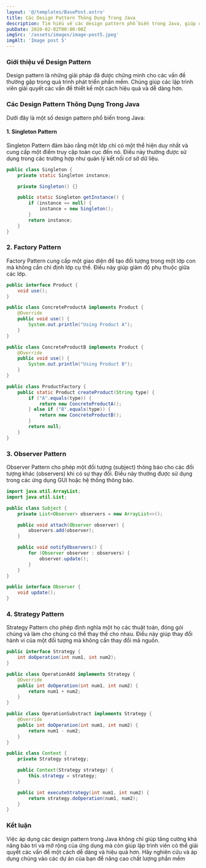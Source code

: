 ```yaml
---
layout: '@/templates/BasePost.astro'
title: Các Design Pattern Thông Dụng Trong Java
description: Tìm hiểu về các design pattern phổ biến trong Java, giúp cải thiện thiết kế và khả năng bảo trì của ứng dụng.
pubDate: 2020-02-02T00:00:00Z
imgSrc: '/assets/images/image-post5.jpeg'
imgAlt: 'Image post 5'
---
```


### Giới thiệu về Design Pattern

Design pattern là những giải pháp đã được chứng minh cho các vấn đề thường gặp trong quá trình phát triển phần mềm. Chúng giúp các lập trình viên giải quyết các vấn đề thiết kế một cách hiệu quả và dễ dàng hơn.

### Các Design Pattern Thông Dụng Trong Java

Dưới đây là một số design pattern phổ biến trong Java:

#### 1. Singleton Pattern

Singleton Pattern đảm bảo rằng một lớp chỉ có một thể hiện duy nhất và cung cấp một điểm truy cập toàn cục đến nó. Điều này thường được sử dụng trong các trường hợp như quản lý kết nối cơ sở dữ liệu.

```java
public class Singleton {
    private static Singleton instance;

    private Singleton() {}

    public static Singleton getInstance() {
        if (instance == null) {
            instance = new Singleton();
        }
        return instance;
    }
}
```

### 2. Factory Pattern
Factory Pattern cung cấp một giao diện để tạo đối tượng trong một lớp con mà không cần chỉ định lớp cụ thể. Điều này giúp giảm độ phụ thuộc giữa các lớp.

```java
public interface Product {
    void use();
}

public class ConcreteProductA implements Product {
    @Override
    public void use() {
        System.out.println("Using Product A");
    }
}

public class ConcreteProductB implements Product {
    @Override
    public void use() {
        System.out.println("Using Product B");
    }
}

public class ProductFactory {
    public static Product createProduct(String type) {
        if ("A".equals(type)) {
            return new ConcreteProductA();
        } else if ("B".equals(type)) {
            return new ConcreteProductB();
        }
        return null;
    }
}
```
### 3. Observer Pattern

Observer Pattern cho phép một đối tượng (subject) thông báo cho các đối tượng khác (observers) khi có sự thay đổi. Điều này thường được sử dụng trong các ứng dụng GUI hoặc hệ thống thông báo.

```java
import java.util.ArrayList;
import java.util.List;

public class Subject {
    private List<Observer> observers = new ArrayList<>();

    public void attach(Observer observer) {
        observers.add(observer);
    }

    public void notifyObservers() {
        for (Observer observer : observers) {
            observer.update();
        }
    }
}

public interface Observer {
    void update();
}
```

### 4. Strategy Pattern

Strategy Pattern cho phép định nghĩa một họ các thuật toán, đóng gói chúng và làm cho chúng có thể thay thế cho nhau. Điều này giúp thay đổi hành vi của một đối tượng mà không cần thay đổi mã nguồn.

```java
public interface Strategy {
    int doOperation(int num1, int num2);
}

public class OperationAdd implements Strategy {
    @Override
    public int doOperation(int num1, int num2) {
        return num1 + num2;
    }
}

public class OperationSubstract implements Strategy {
    @Override
    public int doOperation(int num1, int num2) {
        return num1 - num2;
    }
}

public class Context {
    private Strategy strategy;

    public Context(Strategy strategy) {
        this.strategy = strategy;
    }

    public int executeStrategy(int num1, int num2) {
        return strategy.doOperation(num1, num2);
    }
}
```

### Kết luận
Việc áp dụng các design pattern trong Java không chỉ giúp tăng cường khả năng bảo trì và mở rộng của ứng dụng mà còn giúp lập trình viên có thể giải quyết các vấn đề một cách dễ dàng và hiệu quả hơn. Hãy nghiên cứu và áp dụng chúng vào các dự án của bạn để nâng cao chất lượng phần mềm